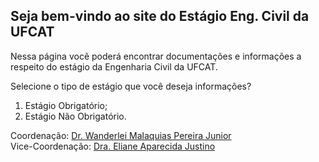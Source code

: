 ## Seja bem-vindo ao site do Estágio Eng. Civil da UFCAT

Nessa página você poderá encontrar documentações e informações a respeito do estágio da Engenharia Civil da UFCAT. 

Selecione o tipo de estágio que você deseja informações?

1. Estágio Obrigatório;
2. Estágio Não Obrigatório.

Coordenação: [Dr. Wanderlei Malaquias Pereira Junior]()  
Vice-Coordenação: [Dra. Eliane Aparecida Justino]()  
